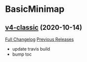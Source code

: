 # BasicMinimap

## [v4-classic](https://github.com/funkydude/BasicMinimap/tree/v4-classic) (2020-10-14)
[Full Changelog](https://github.com/funkydude/BasicMinimap/compare/v3-classic...v4-classic) [Previous Releases](https://github.com/funkydude/BasicMinimap/releases)

- update travis build  
- bump toc  
